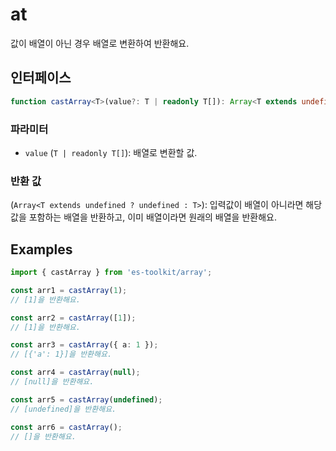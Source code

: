 # at

값이 배열이 아닌 경우 배열로 변환하여 반환해요.

## 인터페이스

```typescript
function castArray<T>(value?: T | readonly T[]): Array<T extends undefined ? undefined : T>;
```

### 파라미터

- `value` (`T | readonly T[]`): 배열로 변환할 값.

### 반환 값

(`Array<T extends undefined ? undefined : T>`): 입력값이 배열이 아니라면 해당 값을 포함하는 배열을 반환하고, 이미 배열이라면 원래의 배열을 반환해요.

## Examples

```typescript
import { castArray } from 'es-toolkit/array';

const arr1 = castArray(1);
// [1]을 반환해요.

const arr2 = castArray([1]);
// [1]을 반환해요.

const arr3 = castArray({ a: 1 });
// [{'a': 1}]을 반환해요.

const arr4 = castArray(null);
// [null]을 반환해요.

const arr5 = castArray(undefined);
// [undefined]을 반환해요.

const arr6 = castArray();
// []을 반환해요.
```
